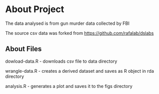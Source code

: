 # About Project

The data analysed is from gun murder data collected by FBI

The source csv data was forked from https://github.com/rafalab/dslabs

## About Files
dowload-data.R - downloads csv file to data directory

wrangle-data.R - creates a derived dataset and saves as R object in rda directory

analysis.R - generates a plot and saves it to the figs directory